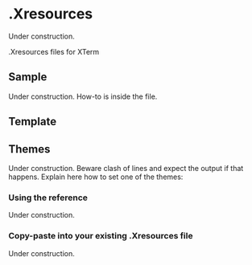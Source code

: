 # .Xresources

Under construction.

.Xresources files for XTerm
      
## Sample

Under construction.
How-to is inside the file.

## Template

## Themes

Under construction.
Beware clash of lines and expect the output if that happens.
Explain here how to set one of the themes:

### Using the reference

Under construction.

### Copy-paste into your existing .Xresources file

Under construction.
